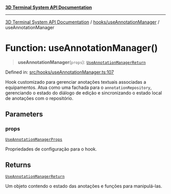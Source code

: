 [**3D Terminal System API Documentation**](../../../README.md)

***

[3D Terminal System API Documentation](../../../README.md) / [hooks/useAnnotationManager](../README.md) / useAnnotationManager

# Function: useAnnotationManager()

> **useAnnotationManager**(`props`): [`UseAnnotationManagerReturn`](../interfaces/UseAnnotationManagerReturn.md)

Defined in: [src/hooks/useAnnotationManager.ts:107](https://github.com/Dicommunitas/ThreeJS_Terminal_3D/blob/6861c3fedb296b50971bbc544df59a09f35d0238/src/hooks/useAnnotationManager.ts#L107)

Hook customizado para gerenciar anotações textuais associadas a equipamentos.
Atua como uma fachada para o `annotationRepository`, gerenciando o estado do diálogo de edição
e sincronizando o estado local de anotações com o repositório.

## Parameters

### props

[`UseAnnotationManagerProps`](../interfaces/UseAnnotationManagerProps.md)

Propriedades de configuração para o hook.

## Returns

[`UseAnnotationManagerReturn`](../interfaces/UseAnnotationManagerReturn.md)

Um objeto contendo o estado das anotações e funções para manipulá-las.
